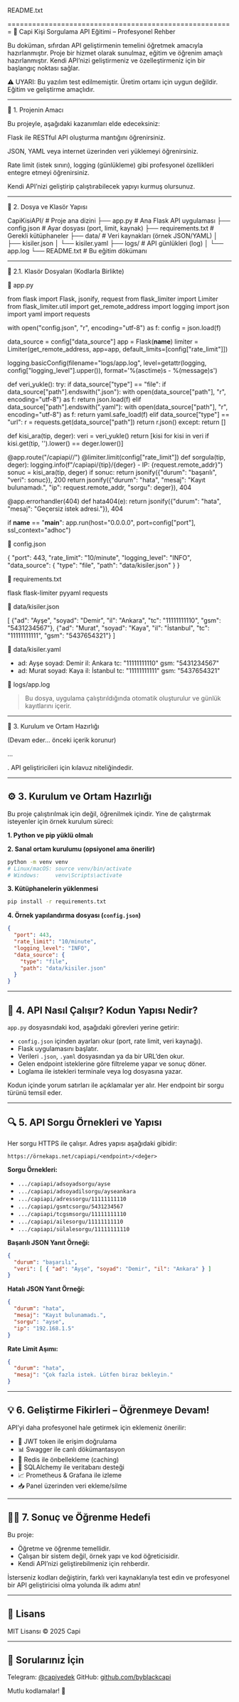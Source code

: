 README.txt

======================================================= 📘 Capi Kişi Sorgulama API Eğitimi – Profesyonel Rehber

Bu doküman, sıfırdan API geliştirmenin temelini öğretmek amacıyla hazırlanmıştır. Proje bir hizmet olarak sunulmaz, eğitim ve öğrenim amaçlı hazırlanmıştır. Kendi API’nizi geliştirmeniz ve özelleştirmeniz için bir başlangıç noktası sağlar.

⚠️ UYARI: Bu yazılım test edilmemiştir. Üretim ortamı için uygun değildir. Eğitim ve geliştirme amaçlıdır.


---

🎯 1. Projenin Amacı

Bu projeyle, aşağıdaki kazanımları elde edeceksiniz:

Flask ile RESTful API oluşturma mantığını öğrenirsiniz.

JSON, YAML veya internet üzerinden veri yüklemeyi öğrenirsiniz.

Rate limit (istek sınırı), logging (günlükleme) gibi profesyonel özellikleri entegre etmeyi öğrenirsiniz.

Kendi API’nizi geliştirip çalıştırabilecek yapıyı kurmuş olursunuz.



---

📁 2. Dosya ve Klasör Yapısı

CapiKisiAPI/                 # Proje ana dizini
├── app.py                   # Ana Flask API uygulaması
├── config.json              # Ayar dosyası (port, limit, kaynak)
├── requirements.txt         # Gerekli kütüphaneler
├── data/                    # Veri kaynakları (örnek JSON/YAML)
│   ├── kisiler.json
│   └── kisiler.yaml
├── logs/                    # API günlükleri (log)
│   └── app.log
└── README.txt               # Bu eğitim dökümanı


---

🧠 2.1. Klasör Dosyaları (Kodlarla Birlikte)

📄 app.py

from flask import Flask, jsonify, request
from flask_limiter import Limiter
from flask_limiter.util import get_remote_address
import logging
import json
import yaml
import requests

with open("config.json", "r", encoding="utf-8") as f:
    config = json.load(f)

data_source = config["data_source"]
app = Flask(__name__)
limiter = Limiter(get_remote_address, app=app, default_limits=[config["rate_limit"]])

logging.basicConfig(filename="logs/app.log", level=getattr(logging, config["logging_level"].upper()),
                    format='%(asctime)s - %(message)s')

def veri_yukle():
    try:
        if data_source["type"] == "file":
            if data_source["path"].endswith(".json"):
                with open(data_source["path"], "r", encoding="utf-8") as f:
                    return json.load(f)
            elif data_source["path"].endswith(".yaml"):
                with open(data_source["path"], "r", encoding="utf-8") as f:
                    return yaml.safe_load(f)
        elif data_source["type"] == "url":
            r = requests.get(data_source["path"])
            return r.json()
    except:
        return []

def kisi_ara(tip, deger):
    veri = veri_yukle()
    return [kisi for kisi in veri if kisi.get(tip, '').lower() == deger.lower()]

@app.route("/capiapi/<tip>/<deger>")
@limiter.limit(config["rate_limit"])
def sorgula(tip, deger):
    logging.info(f"/capiapi/{tip}/{deger} - IP: {request.remote_addr}")
    sonuc = kisi_ara(tip, deger)
    if sonuc:
        return jsonify({"durum": "başarılı", "veri": sonuc}), 200
    return jsonify({"durum": "hata", "mesaj": "Kayıt bulunamadı.", "ip": request.remote_addr, "sorgu": deger}), 404

@app.errorhandler(404)
def hata404(e):
    return jsonify({"durum": "hata", "mesaj": "Geçersiz istek adresi."}), 404

if __name__ == "__main__":
    app.run(host="0.0.0.0", port=config["port"], ssl_context="adhoc")

📄 config.json

{
  "port": 443,
  "rate_limit": "10/minute",
  "logging_level": "INFO",
  "data_source": {
    "type": "file",
    "path": "data/kisiler.json"
  }
}

📄 requirements.txt

flask
flask-limiter
pyyaml
requests

📄 data/kisiler.json

[
  {"ad": "Ayşe", "soyad": "Demir", "il": "Ankara", "tc": "11111111110", "gsm": "5431234567"},
  {"ad": "Murat", "soyad": "Kaya", "il": "İstanbul", "tc": "11111111111", "gsm": "5437654321"}
]

📄 data/kisiler.yaml

- ad: Ayşe
  soyad: Demir
  il: Ankara
  tc: "11111111110"
  gsm: "5431234567"
- ad: Murat
  soyad: Kaya
  il: İstanbul
  tc: "11111111111"
  gsm: "5437654321"

📄 logs/app.log

> Bu dosya, uygulama çalıştırıldığında otomatik oluşturulur ve günlük kayıtlarını içerir.




---

🔌 3. Kurulum ve Ortam Hazırlığı

(Devam eder... önceki içerik korunur)

...

. API geliştiricileri için kılavuz niteliğindedir.

---

## ⚙️ 3. Kurulum ve Ortam Hazırlığı

Bu proje çalıştırılmak için değil, öğrenilmek içindir. Yine de çalıştırmak isteyenler için örnek kurulum süreci:

**1. Python ve pip yüklü olmalı**

**2. Sanal ortam kurulumu (opsiyonel ama önerilir)**

```bash
python -m venv venv
# Linux/macOS: source venv/bin/activate
# Windows:     venv\Scripts\activate
```

**3. Kütüphanelerin yüklenmesi**

```bash
pip install -r requirements.txt
```

**4. Örnek yapılandırma dosyası (`config.json`)**

```json
{
  "port": 443,
  "rate_limit": "10/minute",
  "logging_level": "INFO",
  "data_source": {
    "type": "file",
    "path": "data/kisiler.json"
  }
}
```

---

## 🔌 4. API Nasıl Çalışır? Kodun Yapısı Nedir?

`app.py` dosyasındaki kod, aşağıdaki görevleri yerine getirir:

* `config.json` içinden ayarları okur (port, rate limit, veri kaynağı).
* Flask uygulamasını başlatır.
* Verileri `.json`, `.yaml` dosyasından ya da bir URL’den okur.
* Gelen endpoint isteklerine göre filtreleme yapar ve sonuç döner.
* Loglama ile istekleri terminale veya log dosyasına yazar.

Kodun içinde yorum satırları ile açıklamalar yer alır. Her endpoint bir sorgu türünü temsil eder.

---

## 🔍 5. API Sorgu Örnekleri ve Yapısı

Her sorgu HTTPS ile çalışır. Adres yapısı aşağıdaki gibidir:

```
https://örnekapı.net/capiapi/<endpoint>/<değer>
```

**Sorgu Örnekleri:**

* `.../capiapi/adsoyadsorgu/ayse`
* `.../capiapi/adsoyadilsorgu/ayseankara`
* `.../capiapi/adressorgu/11111111110`
* `.../capiapi/gsmtcsorgu/5431234567`
* `.../capiapi/tcgsmsorgu/11111111110`
* `.../capiapi/ailesorgu/11111111110`
* `.../capiapi/sülalesorgu/11111111110`

**Başarılı JSON Yanıt Örneği:**

```json
{
  "durum": "başarılı",
  "veri": [ { "ad": "Ayşe", "soyad": "Demir", "il": "Ankara" } ]
}
```

**Hatalı JSON Yanıt Örneği:**

```json
{
  "durum": "hata",
  "mesaj": "Kayıt bulunamadı.",
  "sorgu": "ayse",
  "ip": "192.168.1.5"
}
```

**Rate Limit Aşımı:**

```json
{
  "durum": "hata",
  "mesaj": "Çok fazla istek. Lütfen biraz bekleyin."
}
```

---

## 💡 6. Geliştirme Fikirleri – Öğrenmeye Devam!

API’yi daha profesyonel hale getirmek için eklemeniz önerilir:

* 🔑 JWT token ile erişim doğrulama
* 📊 Swagger ile canlı dökümantasyon
* 🔄 Redis ile önbellekleme (caching)
* 🧩 SQLAlchemy ile veritabanı desteği
* 📈 Prometheus & Grafana ile izleme
* 📥 Panel üzerinden veri ekleme/silme

---

## 👨‍🏫 7. Sonuç ve Öğrenme Hedefi

Bu proje:

* Öğretme ve öğrenme temellidir.
* Çalışan bir sistem değil, örnek yapı ve kod öğreticisidir.
* Kendi API’nizi geliştirebilmeniz için rehberdir.

İsterseniz kodları değiştirin, farklı veri kaynaklarıyla test edin ve profesyonel bir API geliştiricisi olma yolunda ilk adımı atın!

---

## 📄 Lisans

MIT Lisansı © 2025 Capi

---

## 👋 Sorularınız İçin

Telegram: [@capiyedek](https://t.me/capiyedek)
GitHub: [github.com/byblackcapi](https://github.com/byblackcapi)

Mutlu kodlamalar! 🚀
